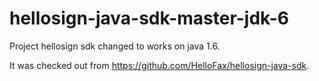 # hellosign-java-sdk-master-jdk-6
Project hellosign sdk changed to works on java 1.6.

It was checked out from https://github.com/HelloFax/hellosign-java-sdk.

